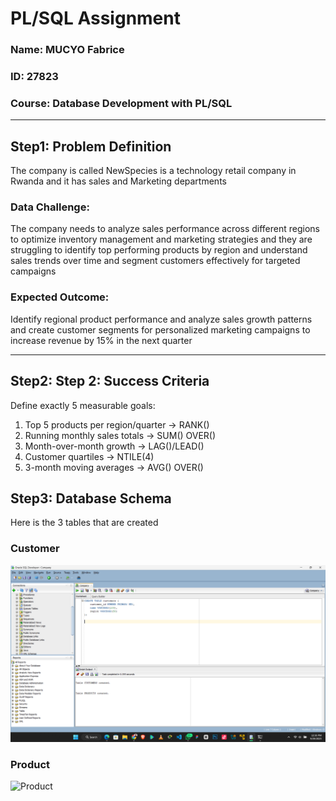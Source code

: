 # PL/SQL Assignment

  ### Name: MUCYO Fabrice
  ### ID: 27823
  ### Course: Database Development with PL/SQL


---


## Step1: Problem Definition
The company is called NewSpecies is a technology retail company in Rwanda and it has sales and Marketing departments 

### Data Challenge:
The company needs to analyze sales performance across different regions to optimize inventory management and 
marketing strategies and they are struggling to identify top performing products by region and understand 
sales trends over time and segment customers effectively for targeted campaigns

### Expected Outcome:
Identify regional product performance and analyze sales growth patterns and create customer segments for 
personalized marketing campaigns to increase revenue by 15% in the next quarter

---

## Step2: Step 2: Success Criteria
 Define exactly 5 measurable goals:
 1. Top 5 products per region/quarter → RANK()
 2. Running monthly sales totals → SUM() OVER()
 3. Month-over-month growth → LAG()/LEAD()
 4. Customer quartiles → NTILE(4)
 5. 3-month moving averages → AVG() OVER()

## Step3: Database Schema
Here is the 3 tables that are created
### Customer
![Customer](https://github.com/FabriceMUCYO/-plsql-window-functions-Fabrice-MUCYO/blob/main/Oracle%20Screenshots/Create%20Table%20customers.png)

### Product
![Product]()
